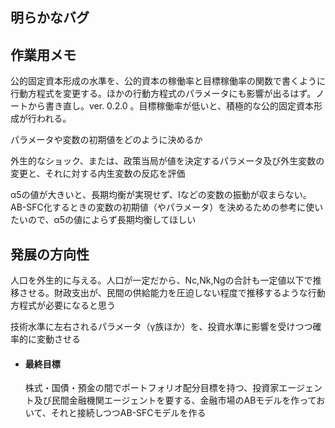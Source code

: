 ##  明らかなバグ

##  作業用メモ
公的固定資本形成の水準を、公的資本の稼働率と目標稼働率の関数で書くように行動方程式を変更する。ほかの行動方程式のパラメータにも影響が出るはず。ノートから書き直し。ver. 0.2.0 。目標稼働率が低いと、積極的な公的固定資本形成が行われる。

パラメータや変数の初期値をどのように決めるか

外生的なショック、または、政策当局が値を決定するパラメータ及び外生変数の変更と、それに対する内生変数の反応を評価

α5の値が大きいと、長期均衡が実現せず、Iなどの変数の振動が収まらない。AB-SFC化するときの変数の初期値（やパラメータ）を決めるための参考に使いたいので、α5の値によらず長期均衡してほしい

##  発展の方向性
人口を外生的に与える。人口が一定だから、Nc,Nk,Ngの合計も一定値以下で推移させる。財政支出が、民間の供給能力を圧迫しない程度で推移するような行動方程式が必要になると思う

技術水準に左右されるパラメータ（γ族ほか）を、投資水準に影響を受けつつ確率的に変動させる

-   ####    最終目標
    株式・国債・預金の間でポートフォリオ配分目標を持つ、投資家エージェント及び民間金融機関エージェントを要する、金融市場のABモデルを作っておいて、それと接続しつつAB-SFCモデルを作る